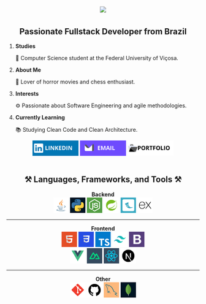 <h1 align="center">
    <img src="https://readme-typing-svg.herokuapp.com/?font=Righteous&size=35&center=true&vCenter=true&Color=white&width=500&height=70&duration=4000&lines=Hi+There!+👋;+I'm+João+Victor!;+Tudo+Baum?+😊" />
</h1>
<div align="center">
  <h2>Passionate Fullstack Developer from Brazil</h2>
  <ol align="left">
    <li>
      <strong>Studies</strong>
      <p>🌱 Computer Science student at the Federal University of Viçosa.</p>
    </li>
    <li>
      <strong>About Me</strong>
      <p>👻 Lover of horror movies and chess enthusiast.</p>
    </li>
    <li>
      <strong>Interests</strong>
      <p>⚙️ Passionate about Software Engineering and agile methodologies.</p>
    </li>
    <li>
      <strong>Currently Learning</strong>
      <p>📚 Studying Clean Code and Clean Architecture.</p>
    </li>
  </ol>
</div>
<div align="center">
  <a href="https://www.linkedin.com/in/gracianojoao/"><img src="icons/linkedin.png" alt="LinkedIn" width="120" height="40"></a>
  <a href="mailto:belfort.joao@proton.me"><img src="icons/email.png" alt="Email" width="120" height="40"></a>
  <a href="www.joaovictordev.com.br"><img src="icons/portfolio.png" alt="Portfolio" width="120" height="40"></a>
</div>
<div align="center"><br>
  <h2>⚒️ Languages, Frameworks, and Tools ⚒️</h2>
<strong>Backend</strong><br/>
<a href="https://www.java.com"><img src="icons/Java.png" alt="Java" width="40" height="40"></a>
<a href="https://www.python.org"><img src="icons/python.png" alt="Python" width="40" height="40"></a>
<a href="https://nodejs.org"><img src="icons/NodeJS.png" alt="Node.js" width="40" height="40"></a>
<a href="https://spring.io/"><img src="icons/Spring.png" alt="Spring" width="40" height="40"></a>
<a href="https://flask.palletsprojects.com"><img src="icons/Flask.png" alt="Flask" width="40" height="40"></a>
<a href="https://expressjs.com"><img src="icons/Express.png" alt="Express.js" width="40" height="40"></a>

  <hr/>
  <strong>Frontend</strong><br/>
  <a href="https://developer.mozilla.org/en-US/docs/Web/HTML"><img src="icons/HTML.png" alt="HTML" width="40" height="40"></a>
  <a href="https://developer.mozilla.org/en-US/docs/Web/CSS"><img src="icons/CSS.png" alt="CSS" width="40" height="40"></a>
  <a href="https://www.typescriptlang.org"><img src="icons/Typescript.png" alt="TypeScript" width="40" height="40"></a>
  <a href="https://tailwindcss.com"><img src="icons/Tailwind.png" alt="Tailwind" width="40" height="40"></a>
  <a href="https://getbootstrap.com"><img src="icons/Bootstrap.png" alt="Bootstrap" width="40" height="40"></a>
  <br/>
  <a href="https://vuejs.org"><img src="icons/Vue.png" alt="Vue.js" width="40" height="40"></a>
  <a href="https://nuxtjs.org"><img src="icons/Nuxt.png" alt="Nuxt.js" width="40" height="40"></a>
  <a href="https://react.dev/"><img src="icons/React.png" alt="React" width="40" height="40"></a>
  <a href="https://nextjs.org/"><img src="icons/Next.png" alt="Next" width="40" height="40"></a>
  <hr/>
  <strong>Other</strong><br/>
  <a href="https://git-scm.com"><img src="icons/Git.png" alt="Git" width="40" height="40"></a>
  <a href="https://github.com"><img src="icons/GitHub.png" alt="GitHub" width="40" height="40"></a>
  <a href="https://www.mysql.com/"><img src="icons/MySQL.png" alt="MySQL" width="40" height="40"></a>
  <a href="https://www.mongodb.com"><img src="icons/MongoDB.png" alt="MongoDB" width="40" height="40"></a>
  <br/><br/>
</div>

